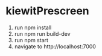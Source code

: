 # kiewitPrescreen

1) run npm install
2) run npm run build-dev
3) run npm start
4) navigate to http://localhost:7000